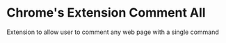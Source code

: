 # Chrome's Extension Comment All

Extension to allow user to comment any web page with a single command
